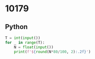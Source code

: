 # 10179

## Python

```python
T = int(input())
for _ in range(T):
    N = float(input())
    print(f'${round(N*80/100, 2):.2f}')
```
